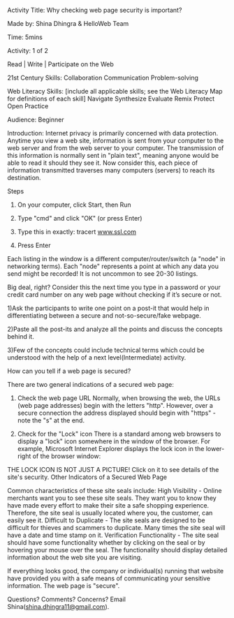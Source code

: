 
Activity Title: Why checking web page security is important?


Made by: Shina Dhingra & HelloWeb Team

Time: 5mins

Activity: 1 of 2

Read | Write | Participate on the Web

21st Century Skills:
Collaboration
Communication
Problem-solving

Web Literacy Skills: [include all applicable skills; see the Web Literacy Map for definitions of each skill]
Navigate
Synthesize
Evaluate
Remix
Protect
Open Practice

Audience:
Beginner

Introduction:
Internet privacy is primarily concerned with data protection.
Anytime you view a web site, information is sent from your computer to the web server and from the web server to your computer.  The transmission of this information is normally sent in "plain text", meaning anyone would be able to read it should they see it.  Now consider this, each piece of information transmitted traverses many computers (servers) to reach its destination.

Steps
1) On your computer, click Start, then Run

2) Type "cmd" and click "OK" (or press Enter)

3) Type this in exactly:  tracert www.ssl.com

4) Press Enter

Each listing in the window is a different computer/router/switch (a "node" in networking terms).  Each "node" represents a point at which any data you send might be recorded!  It is not uncommon to see 20-30 listings.


Big deal, right?  Consider this the next time you type in a password or your credit card number on any web page without checking if it’s secure or not.

1)Ask the participants to write one point on a post-it that would help in differentiating between a secure and not-so-secure/fake webpage.


2)Paste all the post-its and analyze all the points and discuss the concepts behind it.

3)Few of the concepts could include technical terms which could be understood with the help of a next level(Intermediate) activity.



How can you tell if a web page is secured?

There are two general indications of a secured web page:
1) Check the web page URL
Normally, when browsing the web, the URLs (web page addresses) begin with the letters "http".  However, over a secure connection the address displayed should begin with "https" - note the "s" at the end.



2) Check for the "Lock" icon
There is a standard among web browsers to display a "lock" icon somewhere in the window of the browser. For example, Microsoft Internet Explorer displays the lock icon in the lower-right of the browser window:




THE LOCK ICON IS NOT JUST A PICTURE!  Click on it to see details of the site's security.  Other Indicators of a Secured Web Page

 Common characteristics of these site seals include:
High Visibility - Online merchants want you to see these site seals.  They want you to know they have made every effort to make their site a safe shopping experience.  Therefore, the site seal is usually located where you, the customer, can easily see it.
Difficult to Duplicate - The site seals are designed to be difficult for thieves and scammers to duplicate.  Many times the site seal will have a date and time stamp on it.
Verification Functionality - The site seal should have some functionality whether by clicking on the seal or by hovering your mouse over the seal.  The functionality should display detailed information about the web site you are visiting.

If everything looks good, the company or individual(s) running that website have provided you with a safe means of communicating your sensitive information.  The web page is "secure".

Questions? Comments? Concerns? Email Shina(shina.dhingra11@gmail.com).
